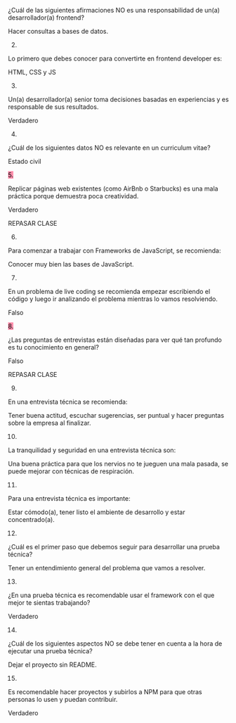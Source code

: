 ¿Cuál de las siguientes afirmaciones NO es una responsabilidad de un(a) desarrollador(a) frontend?

Hacer consultas a bases de datos.

2.

Lo primero que debes conocer para convertirte en frontend developer es:

HTML, CSS y JS

3.

Un(a) desarrollador(a) senior toma decisiones basadas en experiencias y es responsable de sus resultados.

Verdadero

4.

¿Cuál de los siguientes datos NO es relevante en un curriculum vitae?

Estado civil

<mark style="background: #FF5582A6;">5.

Replicar páginas web existentes (como AirBnb o Starbucks) es una mala práctica porque demuestra poca creatividad.

Verdadero

REPASAR CLASE</mark>

6.

Para comenzar a trabajar con Frameworks de JavaScript, se recomienda:

Conocer muy bien las bases de JavaScript.

7.

En un problema de live coding se recomienda empezar escribiendo el código y luego ir analizando el problema mientras lo vamos resolviendo.

Falso

<mark style="background: #FF5582A6;">8.

¿Las preguntas de entrevistas están diseñadas para ver qué tan profundo es tu conocimiento en general?

Falso

REPASAR CLASE</mark>

9.

En una entrevista técnica se recomienda:

Tener buena actitud, escuchar sugerencias, ser puntual y hacer preguntas sobre la empresa al finalizar.

10.

La tranquilidad y seguridad en una entrevista técnica son:

Una buena práctica para que los nervios no te jueguen una mala pasada, se puede mejorar con técnicas de respiración.

11.

Para una entrevista técnica es importante:

Estar cómodo(a), tener listo el ambiente de desarrollo y estar concentrado(a).

12.

¿Cuál es el primer paso que debemos seguir para desarrollar una prueba técnica?

Tener un entendimiento general del problema que vamos a resolver.

13.

¿En una prueba técnica es recomendable usar el framework con el que mejor te sientas trabajando?

Verdadero

14.

¿Cuál de los siguientes aspectos NO se debe tener en cuenta a la hora de ejecutar una prueba técnica?

Dejar el proyecto sin README.

15.

Es recomendable hacer proyectos y subirlos a NPM para que otras personas lo usen y puedan contribuir.

Verdadero